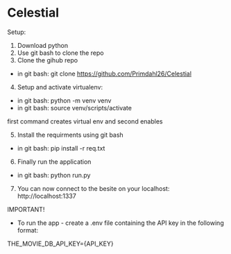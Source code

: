 # Celestial

Setup:
1. Download python
2. Use git bash to clone the repo
3. Clone the gihub repo
- in git bash: git clone https://github.com/Primdahl26/Celestial
4. Setup and activate virtualenv:
- in git bash:
python -m venv venv
- in git bash:
source venv/scripts/activate

first command creates virtual env and second enables

5. Install the requirments using git bash
- in git bash:
pip install -r req.txt
6. Finally run the application
- in git bash:
python run.py
7. You can now connect to the besite on your localhost: 
http://localhost:1337

IMPORTANT!
- To run the app - create a .env file containing the API key in the following format:

THE_MOVIE_DB_API_KEY={API_KEY}